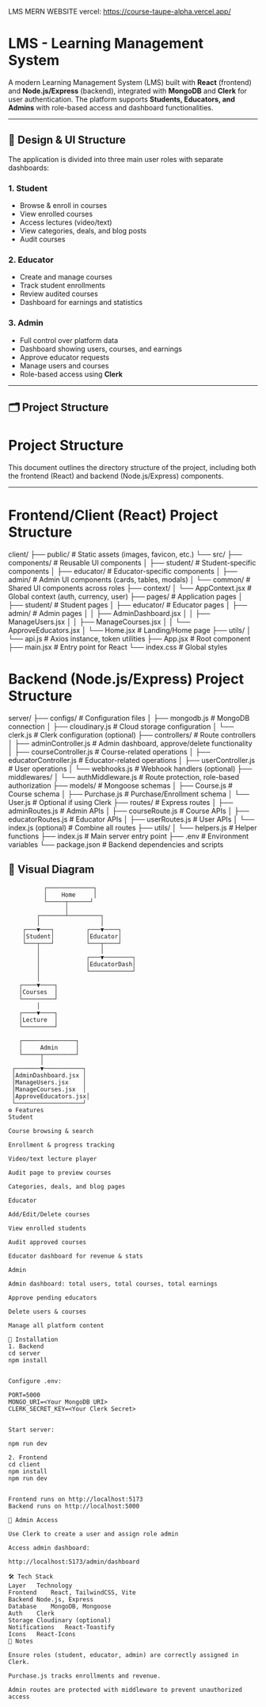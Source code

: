 LMS MERN WEBSITE 
vercel: https://course-taupe-alpha.vercel.app/
# LMS - Learning Management System

A modern Learning Management System (LMS) built with **React** (frontend) and **Node.js/Express** (backend), integrated with **MongoDB** and **Clerk** for user authentication. The platform supports **Students, Educators, and Admins** with role-based access and dashboard functionalities.

---

## 🎨 Design & UI Structure

The application is divided into three main user roles with separate dashboards:

### 1. Student
- Browse & enroll in courses
- View enrolled courses
- Access lectures (video/text)
- View categories, deals, and blog posts
- Audit courses

### 2. Educator
- Create and manage courses
- Track student enrollments
- Review audited courses
- Dashboard for earnings and statistics

### 3. Admin
- Full control over platform data
- Dashboard showing users, courses, and earnings
- Approve educator requests
- Manage users and courses
- Role-based access using **Clerk**

---

## 🗂 Project Structure

# Project Structure

This document outlines the directory structure of the project, including both the frontend (React) and backend (Node.js/Express) components.

---

# Frontend/Client (React) Project Structure

client/
├── public/                     # Static assets (images, favicon, etc.)
└── src/
    ├── components/             # Reusable UI components
    │   ├── student/            # Student-specific components
    │   ├── educator/           # Educator-specific components
    │   ├── admin/              # Admin UI components (cards, tables, modals)
    │   └── common/             # Shared UI components across roles
    ├── context/
    │   └── AppContext.jsx      # Global context (auth, currency, user)
    ├── pages/                  # Application pages
    │   ├── student/            # Student pages
    │   ├── educator/           # Educator pages
    │   ├── admin/              # Admin pages
    │   │   ├── AdminDashboard.jsx
    │   │   ├── ManageUsers.jsx
    │   │   ├── ManageCourses.jsx
    │   │   └── ApproveEducators.jsx
    │   └── Home.jsx            # Landing/Home page
    ├── utils/
    │   └── api.js              # Axios instance, token utilities
    ├── App.jsx                 # Root component
    ├── main.jsx                # Entry point for React
    └── index.css               # Global styles


# Backend (Node.js/Express) Project Structure

server/
├── configs/                    # Configuration files
│   ├── mongodb.js              # MongoDB connection
│   ├── cloudinary.js           # Cloud storage configuration
│   └── clerk.js                # Clerk configuration (optional)
├── controllers/                # Route controllers
│   ├── adminController.js      # Admin dashboard, approve/delete functionality
│   ├── courseController.js     # Course-related operations
│   ├── educatorController.js   # Educator-related operations
│   ├── userController.js       # User operations
│   └── webhooks.js             # Webhook handlers (optional)
├── middlewares/
│   └── authMiddleware.js       # Route protection, role-based authorization
├── models/                     # Mongoose schemas
│   ├── Course.js               # Course schema
│   ├── Purchase.js             # Purchase/Enrollment schema
│   └── User.js                 # Optional if using Clerk
├── routes/                     # Express routes
│   ├── adminRoutes.js          # Admin APIs
│   ├── courseRoute.js          # Course APIs
│   ├── educatorRoutes.js       # Educator APIs
│   ├── userRoutes.js           # User APIs
│   └── index.js (optional)     # Combine all routes
├── utils/
│   └── helpers.js              # Helper functions
├── index.js                    # Main server entry point
├── .env                        # Environment variables
└── package.json                # Backend dependencies and scripts



## 🔗 Visual Diagram

```text
          ┌─────────────┐
          │    Home     │
          └─────┬──────┘
                │
        ┌───────┴─────────┐
        │                 │
    ┌───▼───┐         ┌───▼────┐
    │Student│         │Educator│
    └───┬───┘         └───┬────┘
        │                 │
        │             ┌───▼────────┐
        │             │EducatorDash│
        │             └────────────┘
        │
   ┌────▼────┐
   │Courses  │
   └─────────┘
        │
   ┌────▼────┐
   │Lecture  │
   └─────────┘

   ┌───────────────┐
   │     Admin     │
   └─────┬─────────┘
         │
 ┌───────▼───────────┐
 │AdminDashboard.jsx │
 │ManageUsers.jsx    │
 │ManageCourses.jsx  │
 │ApproveEducators.jsx│
 └───────────────────┘
⚙️ Features
Student

Course browsing & search

Enrollment & progress tracking

Video/text lecture player

Audit page to preview courses

Categories, deals, and blog pages

Educator

Add/Edit/Delete courses

View enrolled students

Audit approved courses

Educator dashboard for revenue & stats

Admin

Admin dashboard: total users, total courses, total earnings

Approve pending educators

Delete users & courses

Manage all platform content

🚀 Installation
1. Backend
cd server
npm install


Configure .env:

PORT=5000
MONGO_URI=<Your MongoDB URI>
CLERK_SECRET_KEY=<Your Clerk Secret>


Start server:

npm run dev

2. Frontend
cd client
npm install
npm run dev


Frontend runs on http://localhost:5173
Backend runs on http://localhost:5000

🔑 Admin Access

Use Clerk to create a user and assign role admin

Access admin dashboard:

http://localhost:5173/admin/dashboard

🛠 Tech Stack
Layer	Technology
Frontend	React, TailwindCSS, Vite
Backend	Node.js, Express
Database	MongoDB, Mongoose
Auth	Clerk
Storage	Cloudinary (optional)
Notifications	React-Toastify
Icons	React-Icons
📌 Notes

Ensure roles (student, educator, admin) are correctly assigned in Clerk.

Purchase.js tracks enrollments and revenue.

Admin routes are protected with middleware to prevent unauthorized access
